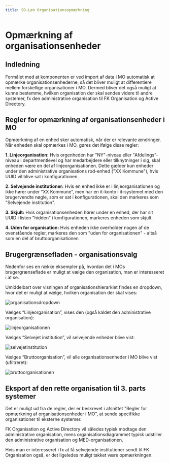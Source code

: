 ```yaml
---
title: SD-Løn Organisationsopmærkning
---
```


# Opmærkning af organisationsenheder

## Indledning

Formålet med at komponenten er ved import af data i MO automatisk at opmærke organisationsenhederne, så det bliver muligt at differentiere mellem forskellige organisationer i MO. Dermed bliver det også muligt at kunne bestemme, hvilken organisation der skal sendes videre til andre systemer, fx den administrative organisation til FK Organisation og Active Directory.

## Regler for opmærkning af organisationsenheder i MO

Opmærkning af en enhed sker automatisk, når der er relevante ændringer. Når enheden skal opmærkes i MO, gøres det ifølge disse regler:

**1. Linjeorganisation:** Hvis orgenheden har "NY"-niveau eller "Afdelings”-niveau i departmentlevel og har medarbejdere eller tilknytninger i sig, skal enheden være en del af linjeorganisationen. Dette gælder kun enheder under den administrative organisations rod-enhed ("XX Kommune"), hvis UUID vil blive sat i konfigurationen.

**2. Selvejende institutioner:** Hvis en enhed ikke er i linjeorganisationen og ikke hører under “XX Kommune”, men har en it-konto i it-systemet med den brugervendte nøgle, som er sat  i konfigurationen, skal den markeres som "Selvejende institution".

**3. Skjult:** Hvis organisationsenheden hører under en enhed, der har sit UUID i listen "hidden" i konfigurationen, markeres enheden som skjult.

**4. Uden for organisation:** Hvis enheden ikke overholder nogen af de ovenstående regler, markeres den som "uden for organisationen" - altså som en del af bruttoorganisationen

## Brugergrænsefladen - organisationsvalg

Nedenfor ses en række eksempler på, hvordan det i MOs brugergrænseflade er muligt at vælge den organisation, man er interesseret i at se.

Umiddelbart over visningen af organisationshierarkiet findes en dropdown, hvor det er muligt at vælge, hvilken organisation der skal vises:

![organisationsdropdown](../graphics/organisationsdropdown.png)

Vælges “Linjeorganisation”, vises den (også kaldet den administrative organisation):

![linjeorganisationen](../graphics/linjeorganisationen.png)

Vælges “Selvejet institution”, vil selvejende enheder blive vist:

![selvejetinstitution](../graphics/selvejetinstitution.png)

Vælges “Bruttoorganisation”, vil alle organisationsenheder i MO blive vist (ufiltreret):

![bruttoorganisationen](../graphics/bruttoorganisationen.png)

## Eksport af den rette organisation til 3. parts systemer

Det er muligt ud fra de regler, der er beskrevet i afsnittet "Regler for opmærkning af organisationsenheder i MO", at sende specifikke organisationer til eksterne systemer.

FK Organisation og Active Directory vil således typisk modtage den administrative organisation, mens organisationsdiagrammet typisk udstiller den administrative organisation og MED-organisationen.

Hvis man er interesseret i fx at få selvejende institutioner sendt til FK Organisation også, er det ligeledes muligt takket være opmærkningen.
